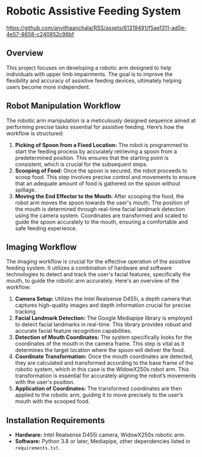 # Robotic Assistive Feeding System

https://github.com/anvithaanchala/RSS/assets/61319491/f5aef311-ad0e-4e57-8658-c240852c96bf

## Overview
This project focuses on developing a robotic arm designed to help individuals with upper limb impairments. 
The goal is to improve the flexibility and accuracy of assistive feeding devices, ultimately helping users become more independent.

## Robot Manipulation Workflow
The robotic arm manipulation is a meticulously designed sequence aimed at performing precise tasks essential for assistive feeding. Here’s how the workflow is structured:

1. **Picking of Spoon from a Fixed Location:** The robot is programmed to start the feeding process by accurately retrieving a spoon from a predetermined position. This ensures that the starting point is consistent, which is crucial for the subsequent steps.
2. **Scooping of Food:** Once the spoon is secured, the robot proceeds to scoop food. This step involves precise control and movements to ensure that an adequate amount of food is gathered on the spoon without spillage.
3. **Moving the End Effector to the Mouth:** After scooping the food, the robot arm moves the spoon towards the user's mouth. The position of the mouth is determined through real-time facial landmark detection using the camera system. Coordinates are transformed and scaled to guide the spoon accurately to the mouth, ensuring a comfortable and safe feeding experience.

## Imaging Workflow
The imaging workflow is crucial for the effective operation of the assistive feeding system. It utilizes a combination of hardware and software technologies to detect and track the user's facial features, specifically the mouth, to guide the robotic arm accurately. Here's an overview of the workflow:

1. **Camera Setup:** Utilizes the Intel Realsense D455i, a depth camera that captures high-quality images and depth information crucial for precise tracking.
2. **Facial Landmark Detection:** The Google Mediapipe library is employed to detect facial landmarks in real-time. This library provides robust and accurate facial feature recognition capabilities.
3. **Detection of Mouth Coordinates:** The system specifically looks for the coordinates of the mouth in the camera frame. This step is vital as it determines the target location where the spoon will deliver the food.
4. **Coordinate Transformation:** Once the mouth coordinates are detected, they are calculated and transformed according to the base frame of the robotic system, which in this case is the WIdowX250s robot arm. This transformation is essential for accurately aligning the robot’s movements with the user's position.
5. **Application of Coordinates:** The transformed coordinates are then applied to the robotic arm, guiding it to move precisely to the user’s mouth with the scooped food.

## Installation Requirements
- **Hardware:** Intel Realsense D455i camera, WidowX250s robotic arm.
- **Software:** Python 3.8 or later, Mediapipe, other dependencies listed in `requirements.txt`.
